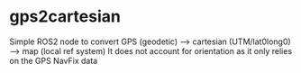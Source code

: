 # gps2cartesian
Simple ROS2 node to convert GPS (geodetic) --> cartesian (UTM/lat0long0) --> map (local ref system)
It does not account for orientation as it only relies on the GPS NavFix data